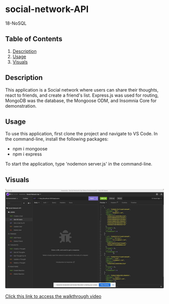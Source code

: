 # social-network-API
18-NoSQL

## Table of Contents
1. [Description](#description)
2. [Usage](#usage)
3. [Visuals](#visuals)

## Description
This application is a Social network where users can share their thoughts, react to friends, and create a friend's list.  Express.js was used for routing, MongoDB was the database, the Mongoose ODM, and Insomnia Core for demonstration.

## Usage
To use this application, first clone the project and navigate to VS Code. In the command-line, install the following packages:
- npm i mongoose
- npm i express

To start the application, type 'nodemon server.js' in the command-line.

## Visuals

![Alt text](./assets/Desktop-screenshot.jpeg)

[Click this link to access the walkthrough video](https://watch.screencastify.com/v/4uImSlHhb3lrwAQBOXqd) 